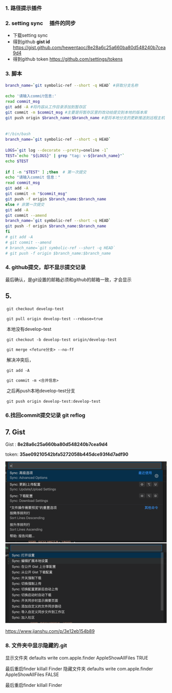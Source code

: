 ### 1. 路径提示插件

### 2.  setting sync 　插件的同步

-  下载setting sync
- 得到github  **gist id**  https://gist.github.com/hewentaoc/8e28a6c25a660ba80d548240b7cea9d4
- 得到github token  https://github.com/settings/tokens

### 3. 脚本

```sh
branch_name=`git symbolic-ref --short -q HEAD` #获取分支名称

echo '请输入commit信息:'
read commit_msg
git add -A #将内容从工作目录添加到暂存区
git commit -m $commit_msg #主要是将暂存区里的改动给提交到本地的版本库
git push origin $branch_name:$branch_name #是将本地分支的更新推送到远程主机


#!/bin/bash
branch_name=`git symbolic-ref --short -q HEAD`

LOGS=`git log --decorate --pretty=oneline -1`
TEST=`echo "${LOGS}" | grep "tag: v-${branch_name}"`
echo $TEST

if [ -n "$TEST" ] ;then  # 第一次提交
echo "请输入commit 信息："
read commit_msg
git add -A
git commit -m "$commit_msg"
git push -f origin $branch_name:$branch_name
else # 非第一次提交
git add -A
git commit --amend
branch_name=`git symbolic-ref --short -q HEAD`
git push -f origin $branch_name:$branch_name
fi
# git add -A
# git commit --amend
# branch_name=`git symbolic-ref --short -q HEAD`
# git push -f origin $branch_name:$branch_name
```

### 4. github提交，却不显示提交记录

最后确认，是git设置的邮箱必须和github的邮箱一致，才会显示



## 5. 

​    `git checkout develop-test`

​    `git pull origin develop-test --rebase=true`

​    本地没有develop-test

​    `git checkout -b develop-test origin/develop-test`



​    `git merge <feture分支> --no-ff`

​    解决冲突后，  

​    `git add -A`    

​    `git commit -m <合并信息>`  

​    之后再push本地develop-test分支

​    `git push origin develop-test:develop-test`

### 6.找回commit提交记录 git reflog





## 7. Gist

Gist : **8e28a6c25a660ba80d548240b7cea9d4**

token: **35ae09210542bfa5272058b445dce93f4d7adf90**

<img src="assets/image-20210524172725368.png" alt="image-20210524172725368" style="zoom:50%;" />

<img src="assets/image-20210524174003113.png" alt="image-20210524174003113" style="zoom:50%;" />

https://www.jianshu.com/p/3e12eb154b89



### 8. 文件夹中显示隐藏的.git

显示文件夹
defaults write com.apple.finder AppleShowAllFiles TRUE

最后重启finder
killall Finder
隐藏文件夹
defaults write com.apple.finder AppleShowAllFiles FALSE

最后重启finder
killall Finder
